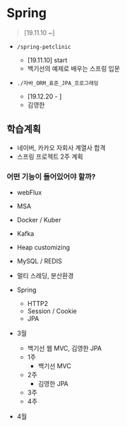 # Spring
> [19.11.10 ~]

- `/spring-petclinic`
    - [19.11.10] start
    - 백기선의 예제로 배우는 스프링 입문

- `./자바_ORM_표준_JPA_프로그래밍`
    - [19.12.20 - ]
    - 김영한


## 학습계획
- 네이버, 카카오 자회사 계열사 합격
- 스프링 프로젝트 2주 계획
### 어떤 기능이 들어있어야 할까?
- webFlux
- MSA
- Docker / Kuber
- Kafka
- Heap customizing
- MySQL / REDIS
- 멀티 스레딩, 분산환경
- Spring
    - HTTP2
    - Session / Cookie
    - JPA

- 3월
    - 백기선 웹 MVC, 김영한 JPA
    - 1주
        - 백기선 MVC
    - 2주
        - 김영한 JPA
    - 3주
    - 4주

- 4월

    